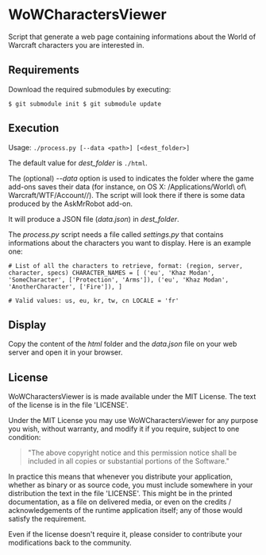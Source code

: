 # WoWCharactersViewer

Script that generate a web page containing informations about the World of Warcraft
characters you are interested in.


## Requirements

Download the required submodules by executing:

`$ git submodule init
$ git submodule update`


## Execution

Usage: `./process.py [--data <path>] [<dest_folder>]`

The default value for *dest_folder* is `./html`.

The (optional) *--data* option is used to indicates the folder where the game add-ons
saves their data (for instance, on OS X:
/Applications/World\ of\ Warcraft/WTF/Account/<username>/). The script will look there if
there is some data produced by the AskMrRobot add-on.

It will produce a JSON file (*data.json*) in *dest_folder*.

The *process.py* script needs a file called *settings.py* that contains informations about
the characters you want to display. Here is an example one:

`# List of all the characters to retrieve, format: (region, server, character, specs)
CHARACTER_NAMES = [
    ('eu', 'Khaz Modan', 'SomeCharacter', ['Protection', 'Arms']),
    ('eu', 'Khaz Modan', 'AnotherCharacter', ['Fire']),
]`


`# Valid values: us, eu, kr, tw, cn
LOCALE = 'fr'`


## Display

Copy the content of the *html* folder and the *data.json* file on your web server and
open it in your browser.


## License

WoWCharactersViewer is is made available under the MIT License. The text of the license is
in the file 'LICENSE'.

Under the MIT License you may use WoWCharactersViewer for any purpose you wish, without
warranty, and modify it if you require, subject to one condition:

>   "The above copyright notice and this permission notice shall be included in
>   all copies or substantial portions of the Software."

In practice this means that whenever you distribute your application, whether as binary
or as source code, you must include somewhere in your distribution the text in the file
'LICENSE'. This might be in the printed documentation, as a file on delivered media, or
even on the credits / acknowledgements of the runtime application itself; any of those
would satisfy the requirement.

Even if the license doesn't require it, please consider to contribute your modifications
back to the community.
